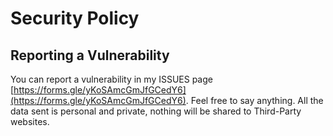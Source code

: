 # Security Policy

## Reporting a Vulnerability

You can report a vulnerability in my ISSUES page [https://forms.gle/yKoSAmcGmJfGCedY6](https://forms.gle/yKoSAmcGmJfGCedY6). Feel free to say anything.
All the data sent is personal and private, nothing will be shared to Third-Party websites.
